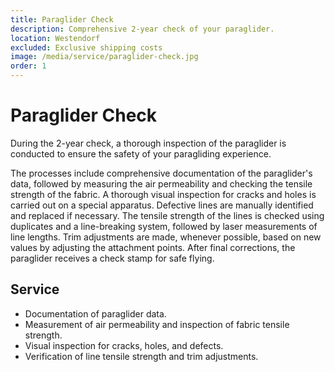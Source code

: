 ```yaml
---
title: Paraglider Check
description: Comprehensive 2-year check of your paraglider.
location: Westendorf
excluded: Exclusive shipping costs
image: /media/service/paraglider-check.jpg
order: 1
---
```


# Paraglider Check

During the 2-year check, a thorough inspection of the paraglider is conducted to ensure the safety of your paragliding experience.

The processes include comprehensive documentation of the paraglider's data, followed by measuring the air permeability and checking the tensile strength of the fabric. A thorough visual inspection for cracks and holes is carried out on a special apparatus. Defective lines are manually identified and replaced if necessary. The tensile strength of the lines is checked using duplicates and a line-breaking system, followed by laser measurements of line lengths. Trim adjustments are made, whenever possible, based on new values by adjusting the attachment points. After final corrections, the paraglider receives a check stamp for safe flying.

## Service

- Documentation of paraglider data.
- Measurement of air permeability and inspection of fabric tensile strength.
- Visual inspection for cracks, holes, and defects.
- Verification of line tensile strength and trim adjustments.

<ContentImageGallery path="/media/service/paraglider-check/" />
